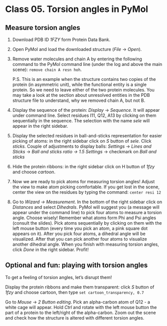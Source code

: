 # Class 05. Torsion angles in PyMol

## Measure torsion angles

1. Download PDB ID *1FZY* form Protein Data Bank.
2. Open PyMol and load the downloaded structure (*File* → *Open*).
3. Remove water molecules and chain A by entering the following command to the PyMol command line (under the log and above the main scene): `remove chain A resn hoh`.
    
    P.S. This is an example when the structure contains two copies of the protein (in asymmetric unit), while the functional entity is a single protein. So we need to leave either of the two protein molecules. You may take a look at the section about unresolved entities in the PDB structure file to understand, why we removed chain A, but not B.
    
4. Display the sequence of the protein: *Display* → *Sequence*. It will appear under command line.
Select residues I11, Q12, A13 by clicking on them sequentially in the sequence. The selection with the name *sele* will appear in the right sidebar.
5. Display the selected residues in ball-and-sticks representation for easier picking of atoms: in the right sidebar click on *S* button of *sele*. Click *sticks.*
Couple of adjustments to display balls: 
*Settings* → *Lines and Sticks* → *Ball and sticks ratio → 1.5*
*Settings* → checkmark on *Ball and sticks* 
6. Hide the protein ribbons: in the right sidebar click on H button of *1fzy* and choose *cartoon*.
7. Now we are ready to pick atoms for measuring torsion angles! Adjust the view to make atom picking comfortable. If you get lost in the scene, center the view on the residues by typing the command: `center resi 12`
8. Go to *Wizard → Measurement*. In the bottom of the right sidebar click on *Distances* and select *Dihedrals*. PyMol will suggest you (a message will appear under the command line) to pick four atoms to measure a torsion angle. Choose wisely! Remember what atoms form Phi and Psi angles (consult the slides). Pick atoms sequentially by clicking on them with the left mouse button (every time you pick an atom, a pink square dot appears on it). 
After you pick four atoms, a dihedral angle will be visualized. After that you can pick another four atoms to visualize another dihedral angle.
When you finish with measuring torsion angles, click *Done* in the right sidebar.
Profit!

## Optional and fun: playing with torsion angles

To get a feeling of torsion angles, let’s disrupt them!

Display the protein ribbons and make them transparent: click *S* button of *1fzy* and choose cartoon, then type `set cartoon_transparency, 0.7`

Go to *Mouse* → *2 Button editing*. Pick an alpha-carbon atom of Q12 - a white cage will appear. Hold *Ctrl* and rotate with the left mouse button the part of a protein to the left/right of the alpha-carbon. Zoom out the scene and check how the structure is altered with different torsion angles.
